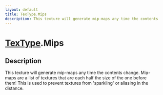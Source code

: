```yaml
---
layout: default
title: TexType.Mips
description: This texture will generate mip-maps any time the contents change. Mip-maps are a list of textures that are each half the size of the one before them! This is used to prevent textures from 'sparkling' or aliasing in the distance.
---
```

# [TexType]({{site.url}}/Pages/Reference/TexType.html).Mips

## Description
This texture will generate mip-maps any time the contents change. Mip-maps
are a list of textures that are each half the size of the one before them! This is
used to prevent textures from 'sparkling' or aliasing in the distance.

